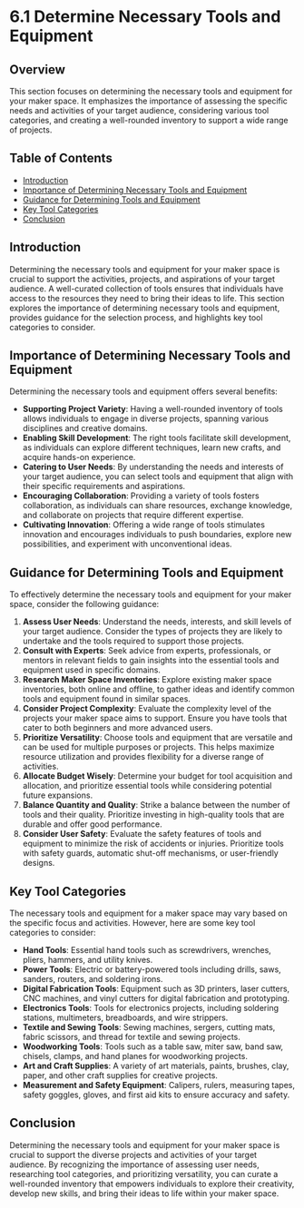 # 6.1 Determine Necessary Tools and Equipment

## Overview
This section focuses on determining the necessary tools and equipment for your maker space. It emphasizes the importance of assessing the specific needs and activities of your target audience, considering various tool categories, and creating a well-rounded inventory to support a wide range of projects.

## Table of Contents
- [Introduction](#introduction)
- [Importance of Determining Necessary Tools and Equipment](#importance-of-determining-necessary-tools-and-equipment)
- [Guidance for Determining Tools and Equipment](#guidance-for-determining-tools-and-equipment)
- [Key Tool Categories](#key-tool-categories)
- [Conclusion](#conclusion)

## Introduction
Determining the necessary tools and equipment for your maker space is crucial to support the activities, projects, and aspirations of your target audience. A well-curated collection of tools ensures that individuals have access to the resources they need to bring their ideas to life. This section explores the importance of determining necessary tools and equipment, provides guidance for the selection process, and highlights key tool categories to consider.

## Importance of Determining Necessary Tools and Equipment
Determining the necessary tools and equipment offers several benefits:
- **Supporting Project Variety**: Having a well-rounded inventory of tools allows individuals to engage in diverse projects, spanning various disciplines and creative domains.
- **Enabling Skill Development**: The right tools facilitate skill development, as individuals can explore different techniques, learn new crafts, and acquire hands-on experience.
- **Catering to User Needs**: By understanding the needs and interests of your target audience, you can select tools and equipment that align with their specific requirements and aspirations.
- **Encouraging Collaboration**: Providing a variety of tools fosters collaboration, as individuals can share resources, exchange knowledge, and collaborate on projects that require different expertise.
- **Cultivating Innovation**: Offering a wide range of tools stimulates innovation and encourages individuals to push boundaries, explore new possibilities, and experiment with unconventional ideas.

## Guidance for Determining Tools and Equipment
To effectively determine the necessary tools and equipment for your maker space, consider the following guidance:
1. **Assess User Needs**: Understand the needs, interests, and skill levels of your target audience. Consider the types of projects they are likely to undertake and the tools required to support those projects.
2. **Consult with Experts**: Seek advice from experts, professionals, or mentors in relevant fields to gain insights into the essential tools and equipment used in specific domains.
3. **Research Maker Space Inventories**: Explore existing maker space inventories, both online and offline, to gather ideas and identify common tools and equipment found in similar spaces.
4. **Consider Project Complexity**: Evaluate the complexity level of the projects your maker space aims to support. Ensure you have tools that cater to both beginners and more advanced users.
5. **Prioritize Versatility**: Choose tools and equipment that are versatile and can be used for multiple purposes or projects. This helps maximize resource utilization and provides flexibility for a diverse range of activities.
6. **Allocate Budget Wisely**: Determine your budget for tool acquisition and allocation, and prioritize essential tools while considering potential future expansions.
7. **Balance Quantity and Quality**: Strike a balance between the number of tools and their quality. Prioritize investing in high-quality tools that are durable and offer good performance.
8. **Consider User Safety**: Evaluate the safety features of tools and equipment to minimize the risk of accidents or injuries. Prioritize tools with safety guards, automatic shut-off mechanisms, or user-friendly designs.

## Key Tool Categories
The necessary tools and equipment for a maker space may vary based on the specific focus and activities. However, here are some key tool categories to consider:
- **Hand Tools**: Essential hand tools such as screwdrivers, wrenches, pliers, hammers, and utility knives.
- **Power Tools**: Electric or battery-powered tools including drills, saws, sanders, routers, and soldering irons.
- **Digital Fabrication Tools**: Equipment such as 3D printers, laser cutters, CNC machines, and vinyl cutters for digital fabrication and prototyping.
- **Electronics Tools**: Tools for electronics projects, including soldering stations, multimeters, breadboards, and wire strippers.
- **Textile and Sewing Tools**: Sewing machines, sergers, cutting mats, fabric scissors, and thread for textile and sewing projects.
- **Woodworking Tools**: Tools such as a table saw, miter saw, band saw, chisels, clamps, and hand planes for woodworking projects.
- **Art and Craft Supplies**: A variety of art materials, paints, brushes, clay, paper, and other craft supplies for creative projects.
- **Measurement and Safety Equipment**: Calipers, rulers, measuring tapes, safety goggles, gloves, and first aid kits to ensure accuracy and safety.

## Conclusion
Determining the necessary tools and equipment for your maker space is crucial to support the diverse projects and activities of your target audience. By recognizing the importance of assessing user needs, researching tool categories, and prioritizing versatility, you can curate a well-rounded inventory that empowers individuals to explore their creativity, develop new skills, and bring their ideas to life within your maker space.

